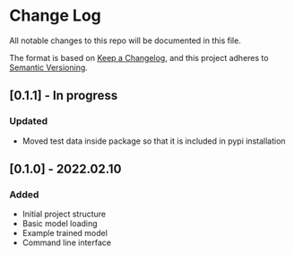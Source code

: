 # Change Log
All notable changes to this repo will be documented in this file.

The format is based on [Keep a Changelog](http://keepachangelog.com/), 
and this project adheres to [Semantic Versioning](http://semver.org/).

## [0.1.1] - In progress

### Updated
- Moved test data inside package so that it is included in pypi installation

## [0.1.0] - 2022.02.10

### Added
- Initial project structure
- Basic model loading
- Example trained model
- Command line interface